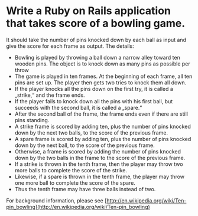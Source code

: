 Write a Ruby on Rails application that takes score of a bowling game.
=====================================================================

It should take the number of pins knocked down by each ball as input and give the score for each frame as output. The details:

* Bowling is played by throwing a ball down a narrow alley toward ten wooden pins. The object is to knock down as many pins as possible per throw
* The game is played in ten frames. At the beginning of each frame, all ten pins are set up. The player then gets two tries to knock them all down.
* If the player knocks all the pins down on the first try, it is called a „strike,“ and the frame ends.
* If the player fails to knock down all the pins with his first ball, but succeeds with the second ball, it is called a „spare.“
* After the second ball of the frame, the frame ends even if there are still pins standing.
* A strike frame is scored by adding ten, plus the number of pins knocked down by the next two balls, to the score of the previous frame.
* A spare frame is scored by adding ten, plus the number of pins knocked down by the next ball, to the score of the previous frame.
* Otherwise, a frame is scored by adding the number of pins knocked down by the two balls in the frame to the score of the previous frame.
* If a strike is thrown in the tenth frame, then the player may throw two more balls to complete the score of the strike.
* Likewise, if a spare is thrown in the tenth frame, the player may throw one more ball to complete the score of the spare.
* Thus the tenth frame may have three balls instead of two.

For background information, please see [http://en.wikipedia.org/wiki/Ten-pin_bowling](http://en.wikipedia.org/wiki/Ten-pin_bowling)